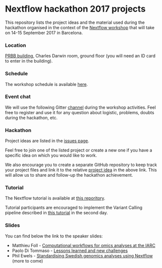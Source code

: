# Nextflow hackathon 2017 projects 

This repository lists the project ideas and the material used during the hackathon organised 
in the context of the [Nextflow workshop](https://www.nextflow.io/blog/2017/nextflow-workshop.html) 
that will take on 14-15 September 2017 in Barcelona. 

### Location 

[PRBB building](https://www.google.es/maps/place/CRG/@41.3853788,2.191863,17z/data=!3m1!4b1!4m5!3m4!1s0x12a4a305ffd98f7b:0xd9cd1df01bab41bc!8m2!3d41.3853788!4d2.1940517?hl=en), Charles Darwin room, ground floor (you will need an ID card to enter in the building).  

### Schedule 

The workshop schedule is available [here](schedule.md).

### Event chat

We will use the following Gitter [channel](https://gitter.im/nextflow-io/hack17) during the workshop activities. Feel free to register and use it for any question about logistic, problems, doubts during the hackathon, etc. 

### Hackathon 

Project ideas are listed in the [issues page](https://github.com/nextflow-io/hack17/issues).

Feel free to join one of the listed project or create a new one if you have a specific idea on which you would like to work. 

We also encourage you to create a separate GitHub repository to keep track your project files and link it to the relative [project idea](https://github.com/nextflow-io/hack17/issues) in the above link. This will allow us to share and follow-up the hackathon achievement. 

### Tutorial 

The Nextflow tutorial is available at [this reporitory](https://github.com/nextflow-io/hack17-tutorial).

Tutorial participants are encouraged to implement the Variant Calling pipeline described in [this tutorial](https://nextflow-io.github.io/hack17-varcall/) in the second day. 

### Slides

You can find below the link to the speaker slides: 

* Matthieu Foll - [Computational workflows for omics analyses at the IARC](https://www.slideshare.net/MatthieuFoll/computational-workflows-for-omics-analyses-at-the-iarc) 
* Paolo Di Tommaso - [Lessons learned and new challenges](https://speakerdeck.com/pditommaso/nextflow-workshop-17-lessons-learned-and-new-challenges)
* Phil Ewels - [Standardising Swedish genomics analyses using Nextflow](https://www.slideshare.net/tallphil/standardising-swedish-genomics-analyses-using-nextflow/1)
(more to come)
